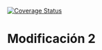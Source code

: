 [![Coverage Status](https://coveralls.io/repos/github/alu0101254678/ull-esit-inf-dsi-20-21-mod02-alu0101254678/badge.svg?branch=master)](https://coveralls.io/github/alu0101254678/ull-esit-inf-dsi-20-21-mod02-alu0101254678?branch=master)

# Modificación 2